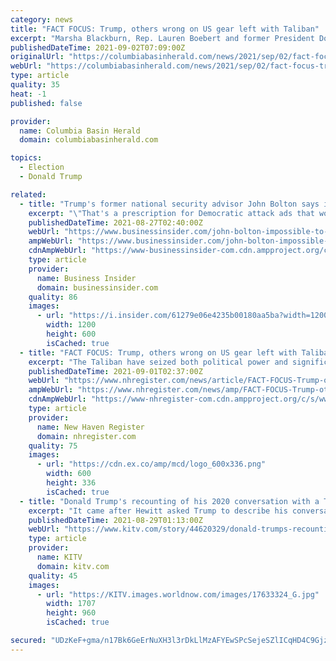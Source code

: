 ```yaml
---
category: news
title: "FACT FOCUS: Trump, others wrong on US gear left with Taliban"
excerpt: "Marsha Blackburn, Rep. Lauren Boebert and former President Donald Trump. While the U.S. spent $83 billion to develop and sustain Afghan security forces since 2001, most of it did not go toward ..."
publishedDateTime: 2021-09-02T07:09:00Z
originalUrl: "https://columbiabasinherald.com/news/2021/sep/02/fact-focus-trump-others-wrong-on-us-gear-2/"
webUrl: "https://columbiabasinherald.com/news/2021/sep/02/fact-focus-trump-others-wrong-on-us-gear-2/"
type: article
quality: 35
heat: -1
published: false

provider:
  name: Columbia Basin Herald
  domain: columbiabasinherald.com

topics:
  - Election
  - Donald Trump

related:
  - title: "Trump's former national security advisor John Bolton says it's 'impossible' for Mike Pompeo to 'rewrite history' on his negotiations with the Taliban"
    excerpt: "\"That's a prescription for Democratic attack ads that would be fatal to someone's credibility,\" Bolton told Politico."
    publishedDateTime: 2021-08-27T02:40:00Z
    webUrl: "https://www.businessinsider.com/john-bolton-impossible-to-rewrite-history-on-mike-pompeo-taliban-deal-2021-8"
    ampWebUrl: "https://www.businessinsider.com/john-bolton-impossible-to-rewrite-history-on-mike-pompeo-taliban-deal-2021-8?amp"
    cdnAmpWebUrl: "https://www-businessinsider-com.cdn.ampproject.org/c/s/www.businessinsider.com/john-bolton-impossible-to-rewrite-history-on-mike-pompeo-taliban-deal-2021-8?amp"
    type: article
    provider:
      name: Business Insider
      domain: businessinsider.com
    quality: 86
    images:
      - url: "https://i.insider.com/61279e06e4235b00180aa5ba?width=1200&format=jpeg"
        width: 1200
        height: 600
        isCached: true
  - title: "FACT FOCUS: Trump, others wrong on US gear left with Taliban"
    excerpt: "The Taliban have seized both political power and significant U.S.-supplied firepower in their whirlwind takeover of Afghanistan, recovering guns, ammunition, helicopters and other modern military equipment from Afghan forces who surrendered it."
    publishedDateTime: 2021-09-01T02:37:00Z
    webUrl: "https://www.nhregister.com/news/article/FACT-FOCUS-Trump-others-wrong-on-US-gear-left-16426444.php"
    ampWebUrl: "https://www.nhregister.com/news/amp/FACT-FOCUS-Trump-others-wrong-on-US-gear-left-16426444.php"
    cdnAmpWebUrl: "https://www-nhregister-com.cdn.ampproject.org/c/s/www.nhregister.com/news/amp/FACT-FOCUS-Trump-others-wrong-on-US-gear-left-16426444.php"
    type: article
    provider:
      name: New Haven Register
      domain: nhregister.com
    quality: 75
    images:
      - url: "https://cdn.ex.co/amp/mcd/logo_600x336.png"
        width: 600
        height: 336
        isCached: true
  - title: "Donald Trump's recounting of his 2020 conversation with a Taliban leader is something else"
    excerpt: "It came after Hewitt asked Trump to describe his conversation with Mullah Abdul Ghani Baradar, a Taliban co-founder and deputy leader, during his 2020 negotiations with the group to remove American troops from Afghanistan."
    publishedDateTime: 2021-08-29T01:13:00Z
    webUrl: "https://www.kitv.com/story/44620329/donald-trumps-recounting-of-his-2020-conversation-with-a-taliban-leader-is-something-else"
    type: article
    provider:
      name: KITV
      domain: kitv.com
    quality: 45
    images:
      - url: "https://KITV.images.worldnow.com/images/17633324_G.jpg"
        width: 1707
        height: 960
        isCached: true

secured: "UDzKeF+gma/n17Bk6GeErNuXH3l3rDkLlMzAFYEwSPcSejeSZlICqHD4C9Gjz71XHedeZjj0ikrnxMODP+hv9cK2Q2fNoH8lVQOCjTEkdY2jPexaDQ3eNWDYJd1ErUO3gLMxf/47/EvsleFIgFzGr0oCWuCAsp1DFEm01mVW1hsMZrYqz+q+Z0SLUhDOBdi2zJ+qRD/f8/G2e19uliW4tPMqcbATGp5fjppc3SdBCOi5cgKmM8rx1/pFgsiwmj2W5at4NFy7fQ97TaSNPC0TIAO6PPgyn5hjTk05OQl8CiimiadDidfAt1ivE22wSfxGKLlbrnTxisBWMtDk0IMCGFa9M/harOvb4rJw3/hbtk4=;4WSsVOjGUlHLBEWTZY2k5Q=="
---
```


